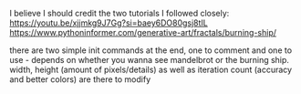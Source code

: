 I believe I should credit the two tutorials I followed closely:
https://youtu.be/xjjmkg9J7Gg?si=baey6DO80gsj8tIL
https://www.pythoninformer.com/generative-art/fractals/burning-ship/

there are two simple init commands at the end, one to comment and one to use - depends on whether you wanna see mandelbrot or the burning ship. 
width, height (amount of pixels/details) as well as iteration count (accuracy and better colors) are there to modify
